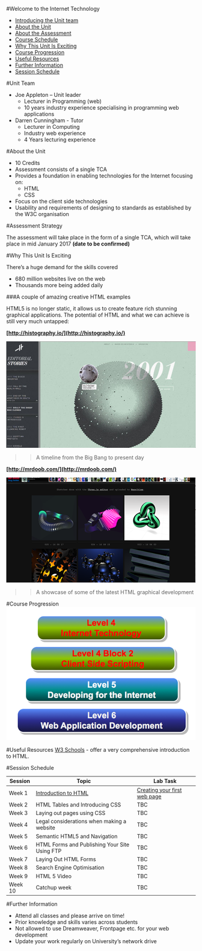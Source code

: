 #Welcome to the Internet Technology 
- [Introducing the Unit team](#unit-team)
- [About the Unit](#about-the-unit) 
- [About the Assessment](#about-the-assessment)
- [Course Schedule](#course-schedule)
- [Why This Unit Is Exciting](#why-this-unit-is-exciting)
- [Course Progression](#course-progression)
- [Useful Resources](#useful-resources)
- [Further Information](#further-information)
- [Session Schedule](#session-schedule)

#Unit Team

- Joe Appleton – Unit leader
	- Lecturer in Programming (web)
	- 10 years industry experience specialising in programming web applications
- Darren Cunningham - Tutor
	-  Lecturer in Computing 
	-  Industry web experience 
	-  4 Years lecturing experience  		

#About the Unit 
- 10 Credits
- Assessment consists of a single TCA
- Provides a foundation in enabling technologies for the Internet focusing on:
	- HTML
	- CSS
- Focus on the client side technologies 
- Usability and requirements of designing to standards as established by the W3C organisation


#Assessment Strategy 

The assessment will take place in the form of a single TCA, which will take place in mid January 2017 **(date to be confirmed)**

#Why This Unit Is Exciting 

There’s a huge demand for the skills covered
	
- 680 million websites live on the web 
- Thousands more being added daily

###A couple of amazing creative HTML examples 

HTML5 is no longer static, it allows us to create feature rich stunning graphical applications. The potential of HTML and what we can achieve is still very much untapped:

**[http://histography.io/](http://histography.io/)**

![](assets/histogram.jpg)
>> A timeline from the Big Bang to present day
 

**[http://mrdoob.com/](http://mrdoob.com/)**

![](assets/mrdoob.png)

>> A showcase of some of the latest HTML graphical development


#Course Progression 
![progression](assets/progression.png)

#Useful Resources
[W3 Schools](http://www.w3schools.com/html) - offer a very comprehensive introduction to HTML.

#Session Schedule 


Session | Topic    |  Lab Task|  
----    | -------- | -------- | 
Week 1  | <a href='sessions/session1/README.md'>Introduction to HTML </a> | <a href='sessions/session1/pratical.md'>Creating your first  web page </a>|
Week 2  | HTML Tables and  Introducing CSS  |  TBC  |
Week 3  | Laying out pages using CSS   |   TBC |
Week 4  | Legal considerations when making a website  | TBC |
Week 5  | Semantic HTML5 and Navigation | TBC |
Week 6  | HTML Forms and Publishing Your Site Using FTP | TBC| 
Week 7  | Laying Out HTML Forms | TBC | 
Week 8  | Search Engine Optimisation  | TBC | 
Week 9  | HTML 5 Video | TBC | 
Week 10 | Catchup week| TBC | 

#Further Information

- Attend all classes and please arrive on time!
- Prior knowledge and skills varies across students
- Not allowed to use Dreamweaver, Frontpage etc. for your web development
- Update your work regularly on University’s network drive

